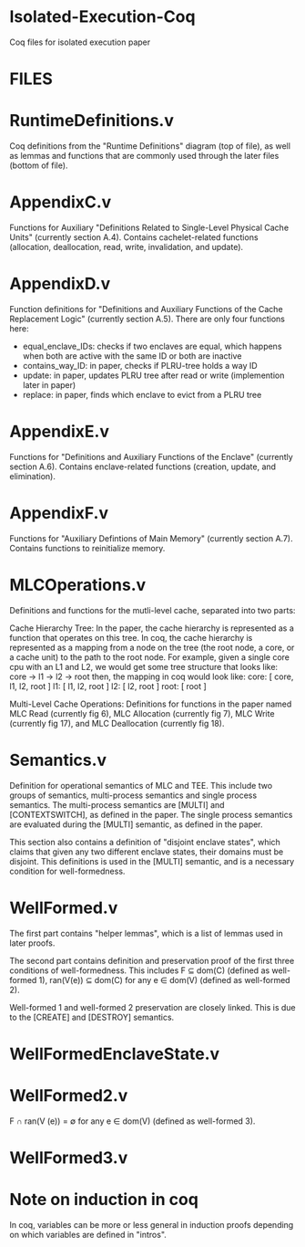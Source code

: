# Isolated-Execution-Coq
Coq files for isolated execution paper

# FILES
# RuntimeDefinitions.v
Coq definitions from the "Runtime Definitions" diagram (top of file), as well as lemmas and functions that are commonly used through the later files (bottom of file).

# AppendixC.v
Functions for Auxiliary "Definitions Related to Single-Level Physical Cache Units" (currently section A.4). Contains cachelet-related functions (allocation, deallocation, read, write, invalidation, and update).

# AppendixD.v
Function definitions for "Definitions and Auxiliary Functions of the Cache Replacement Logic" (currently section A.5). There are only four functions here:
- equal_enclave_IDs: checks if two enclaves are equal, which happens when both are active with the same ID or both are inactive
- contains_way_ID: in paper, checks if PLRU-tree holds a way ID
- update: in paper, updates PLRU tree after read or write (implemention later in paper)
- replace: in paper, finds which enclave to evict from a PLRU tree

# AppendixE.v
Functions for "Definitions and Auxiliary Functions of the Enclave" (currently section A.6). Contains enclave-related functions (creation, update, and elimination).

# AppendixF.v
Functions for "Auxiliary Defintions of Main Memory" (currently section A.7). Contains functions to reinitialize memory.

# MLCOperations.v
Definitions and functions for the mutli-level cache, separated into two parts:

Cache Hierarchy Tree:
In the paper, the cache hierarchy is represented as a function that operates on this tree.
In coq, the cache hierarchy is represented as a mapping from a node on the tree (the root node, a core, or a cache unit) to the path to the root node.
For example, given a single core cpu with an L1 and L2, we would get some tree structure that looks like:
core -> l1 -> l2 -> root
then, the mapping in coq would look like:
core: [ core, l1, l2, root ]
l1: [ l1, l2, root ]
l2: [ l2, root ]
root: [ root ]

Multi-Level Cache Operations:
Definitions for functions in the paper named MLC Read (currently fig 6), MLC Allocation (currently fig 7), MLC Write (currently fig 17), and MLC Deallocation (currently fig 18).

# Semantics.v
Definition for operational semantics of MLC and TEE. This include two groups of semantics, multi-process semantics and single process semantics.
The multi-process semantics are [MULTI] and [CONTEXTSWITCH], as defined in the paper.
The single process semantics are evaluated during the [MULTI] semantic, as defined in the paper.

This section also contains a definition of "disjoint enclave states", which claims that given any two different enclave states, their domains must be disjoint. This definitions is used in the [MULTI] semantic, and is a necessary condition for well-formedness.

# WellFormed.v
The first part contains "helper lemmas", which is a list of lemmas used in later proofs.

The second part contains definition and preservation proof of the first three conditions of well-formedness. This includes F ⊆ dom(C) (defined as well-formed 1), ran(V(e)) ⊆ dom(C) for any e ∈ dom(V) (defined as well-formed 2).

Well-formed 1 and well-formed 2 preservation are closely linked. This is due to the [CREATE] and [DESTROY] semantics.

# WellFormedEnclaveState.v

# WellFormed2.v
F ∩ ran(V (e)) = ∅ for any e ∈ dom(V) (defined as well-formed 3).

# WellFormed3.v

# Note on induction in coq
In coq, variables can be more or less general in induction proofs depending on which variables are defined in "intros".